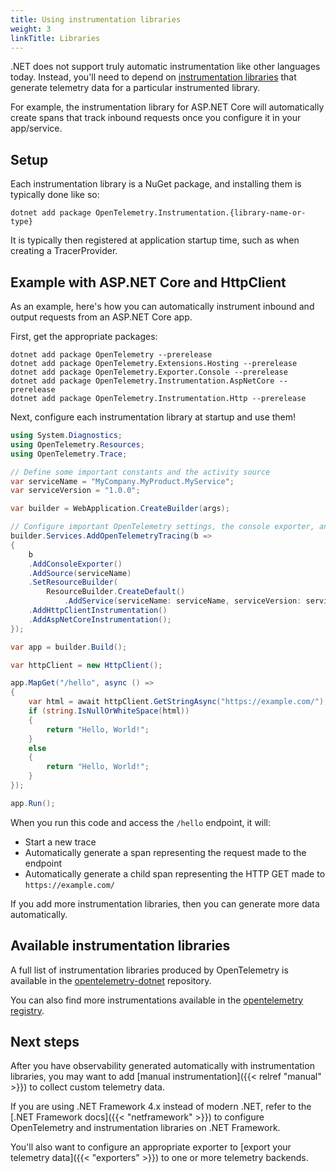 ```yaml
---
title: Using instrumentation libraries
weight: 3
linkTitle: Libraries
---
```


.NET does not support truly automatic instrumentation like other languages today. Instead, you'll need to depend on
[instrumentation libraries](https://opentelemetry.io/docs/reference/specification/glossary/#instrumentation-library)
that generate telemetry data for a particular instrumented library.

For example, the instrumentation library for ASP.NET Core will automatically create spans that track inbound requests
once you configure it in your app/service.

## Setup

Each instrumentation library is a NuGet package, and installing them is typically done like so:

```
dotnet add package OpenTelemetry.Instrumentation.{library-name-or-type}
```

It is typically then registered at application startup time, such as when creating a TracerProvider.

## Example with ASP.NET Core and HttpClient

As an example, here's how you can automatically instrument inbound and output requests from an ASP.NET Core app.

First, get the appropriate packages:

```console
dotnet add package OpenTelemetry --prerelease
dotnet add package OpenTelemetry.Extensions.Hosting --prerelease
dotnet add package OpenTelemetry.Exporter.Console --prerelease
dotnet add package OpenTelemetry.Instrumentation.AspNetCore --prerelease
dotnet add package OpenTelemetry.Instrumentation.Http --prerelease
```

Next, configure each instrumentation library at startup and use them!

```csharp
using System.Diagnostics;
using OpenTelemetry.Resources;
using OpenTelemetry.Trace;

// Define some important constants and the activity source
var serviceName = "MyCompany.MyProduct.MyService";
var serviceVersion = "1.0.0";

var builder = WebApplication.CreateBuilder(args);

// Configure important OpenTelemetry settings, the console exporter, and automatic instrumentation
builder.Services.AddOpenTelemetryTracing(b =>
{
    b
    .AddConsoleExporter()
    .AddSource(serviceName)
    .SetResourceBuilder(
        ResourceBuilder.CreateDefault()
            .AddService(serviceName: serviceName, serviceVersion: serviceVersion))
    .AddHttpClientInstrumentation()
    .AddAspNetCoreInstrumentation();
});

var app = builder.Build();

var httpClient = new HttpClient();

app.MapGet("/hello", async () =>
{
    var html = await httpClient.GetStringAsync("https://example.com/");
    if (string.IsNullOrWhiteSpace(html))
    {
        return "Hello, World!";
    }
    else
    {
        return "Hello, World!";
    }
});

app.Run();
```

When you run this code and access the `/hello` endpoint, it will:

* Start a new trace
* Automatically generate a span representing the request made to the endpoint
* Automatically generate a child span representing the HTTP GET made to `https://example.com/`

If you add more instrumentation libraries, then you can generate more data automatically.

## Available instrumentation libraries

A full list of instrumentation libraries produced by OpenTelemetry is available in the
[opentelemetry-dotnet](https://github.com/open-telemetry/opentelemetry-dotnet) repository.

You can also find more instrumentations available in the [opentelemetry registry](https://opentelemetry.io/registry/?language=dotnet&component=instrumentation).

## Next steps

After you have observability generated automatically with instrumentation libraries, you may want to add
[manual instrumentation]({{< relref "manual" >}}) to collect custom telemetry data.

If you are using .NET Framework 4.x instead of modern .NET, refer to the [.NET Framework docs]({{< "netframework" >}})
to configure OpenTelemetry and instrumentation libraries on .NET Framework.

You'll also want to configure an appropriate exporter to [export your telemetry data]({{< "exporters" >}})
to one or more telemetry backends.